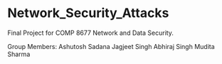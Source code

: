 # Network_Security_Attacks
Final Project for COMP 8677 Network and Data Security.

Group Members:
Ashutosh Sadana
Jagjeet Singh
Abhiraj Singh
Mudita Sharma
